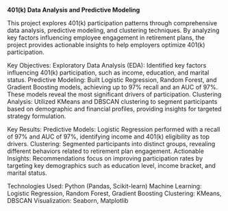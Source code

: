 **401(k) Data Analysis and Predictive Modeling**

This project explores 401(k) participation patterns through comprehensive data analysis, predictive modeling, and clustering techniques. By analyzing key factors influencing employee engagement in retirement plans, the project provides actionable insights to help employers optimize 401(k) participation.

Key Objectives:
Exploratory Data Analysis (EDA): Identified key factors influencing 401(k) participation, such as income, education, and marital status.
Predictive Modeling: Built Logistic Regression, Random Forest, and Gradient Boosting models, achieving up to 97% recall and an AUC of 97%. These models reveal the most significant drivers of participation.
Clustering Analysis: Utilized KMeans and DBSCAN clustering to segment participants based on demographic and financial profiles, providing insights for targeted strategy formulation.

Key Results:
Predictive Models: Logistic Regression performed with a recall of 97% and AUC of 97%, identifying income and 401(k) eligibility as top drivers.
Clustering: Segmented participants into distinct groups, revealing different behaviors related to retirement plan engagement.
Actionable Insights: Recommendations focus on improving participation rates by targeting key demographics such as education level, income bracket, and marital status.

Technologies Used:
Python (Pandas, Scikit-learn)
Machine Learning: Logistic Regression, Random Forest, Gradient Boosting
Clustering: KMeans, DBSCAN
Visualization: Seaborn, Matplotlib
